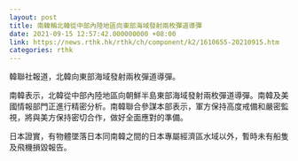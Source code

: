 ```yaml
---
layout: post
title: 南韓稱北韓從中部內陸地區向東部海域發射兩枚彈道導彈
date: 2021-09-15 12:57:42.000000000 +08:00
link: https://news.rthk.hk/rthk/ch/component/k2/1610655-20210915.htm
categories: rthk
---
```


韓聯社報道，北韓向東部海域發射兩枚彈道導彈。

南韓表示，北韓從中部內陸地區向朝鮮半島東部海域發射兩枚彈道導彈。南韓及美國情報部門正進行精密分析。南韓聯合參謀本部表示，軍方保持高度戒備和嚴密監視，將與美方保持密切合作，做好全面應對的準備。

日本證實，有物體墜落日本同南韓之間的日本專屬經濟區水域以外，暫時未有船隻及飛機損毀報告。
